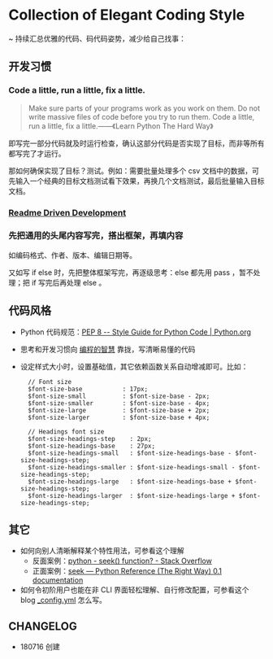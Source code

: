 # Collection of Elegant Coding Style

~ 持续汇总优雅的代码、码代码姿势，减少给自己找事：

## 开发习惯

### Code a little, run a little, fix a little.

> Make sure parts of your programs work as you work on them. Do not write massive files of code before you try to run them. Code a little, run a little, fix a little.——《Learn Python The Hard Way》

即写完一部分代码就及时运行检查，确认这部分代码是否实现了目标，而非等所有都写完了才运行。

那如何确保实现了目标？测试。例如：需要批量处理多个 csv 文档中的数据，可先输入一个经典的目标文档测试看下效果，再换几个文档测试，最后批量输入目标文档。

###  [Readme Driven Development](http://tom.preston-werner.com/2010/08/23/readme-driven-development.html) 

### 先把通用的头尾内容写完，搭出框架，再填内容

如编码格式、作者、版本、编辑日期等。

又如写 if else 时，先把整体框架写完，再逐级思考：else 都先用 pass ，暂不处理；把 if 写完后再处理 else 。



## 代码风格

- Python 代码规范：[PEP 8 -- Style Guide for Python Code | Python.org](https://www.python.org/dev/peps/pep-0008/) 
- 思考和开发习惯向 [编程的智慧](http://www.yinwang.org/blog-cn/2015/11/21/programming-philosophy) 靠拢，写清晰易懂的代码
- 设定样式大小时，设置基础值，其它依赖函数关系自动增减即可。比如：

        // Font size
        $font-size-base           : 17px;
        $font-size-small          : $font-size-base - 2px;
        $font-size-smaller        : $font-size-base - 4px;
        $font-size-large          : $font-size-base + 2px;
        $font-size-larger         : $font-size-base + 4px;
        
        // Headings font size
        $font-size-headings-step    : 2px;
        $font-size-headings-base    : 27px;
        $font-size-headings-small   : $font-size-headings-base - $font-size-headings-step;
        $font-size-headings-smaller : $font-size-headings-small - $font-size-headings-step;
        $font-size-headings-large   : $font-size-headings-base + $font-size-headings-step;
        $font-size-headings-larger  : $font-size-headings-large + $font-size-headings-step;

## 其它

- 如何向别人清晰解释某个特性用法，可参看这个理解
    - 反面案例：[python - seek() function? - Stack Overflow](https://stackoverflow.com/questions/11696472/seek-function)
    - 正面案例：[seek — Python Reference (The Right Way) 0.1 documentation](https://python-reference.readthedocs.io/en/latest/docs/file/seek.html)
- 如何令初阶用户也能在非 CLI 界面轻松理解、自行修改配置，可参看这个  blog [_config.yml](https://github.com/ishanshan/ishanshan.github.io/blob/master/_config.yml) 怎么写。



## CHANGELOG 

- 180716 创建

